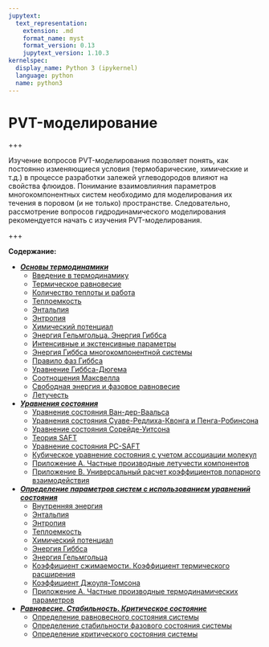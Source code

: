 ```yaml
---
jupytext:
  text_representation:
    extension: .md
    format_name: myst
    format_version: 0.13
    jupytext_version: 1.10.3
kernelspec:
  display_name: Python 3 (ipykernel)
  language: python
  name: python3
---
```


<a id='pvt'></a>
# PVT-моделирование

+++

Изучение вопросов PVT-моделирования позволяет понять, как постоянно изменяющиеся условия (термобарические, химические и т.д.) в процессе разработки залежей углеводородов влияют на свойства флюидов. Понимание взаимовлияния параметров многокомпонентных систем необходимо для моделирования их течения в поровом (и не только) пространстве. Следовательно, рассмотрение вопросов гидродинамического моделирования рекомендуется начать с изучения PVT-моделирования.

+++

**Содержание:**
* ***[Основы термодинамики](./1-TD/TD-0-Introduction.md)***
    * [Введение в термодинамику](./1-TD/TD-1-Basics.md)
    * [Термическое равновесие](./1-TD/TD-2-ThermalEquilibrium.md)
    * [Количество теплоты и работа](./1-TD/TD-3-Heat-Work.md)
    * [Теплоемкость](./1-TD/TD-4-HeatCapacity.md)
    * [Энтальпия](./1-TD/TD-5-Enthalpy.md)
    * [Энтропия](./1-TD/TD-6-Entropy.md)
    * [Химический потенциал](./1-TD/TD-7-ChemicalPotential.md)
    * [Энергия Гельмгольца. Энергия Гиббса](./1-TD/TD-8-Helmholtz-Gibbs.md)
    * [Интенсивные и экстенсивные параметры](./1-TD/TD-9-Observables.md)
    * [Энергия Гиббса многокомпонентной системы](./1-TD/TD-10-MixtureGibbsEnergy.md)
    * [Правило фаз Гиббса](./1-TD/TD-11-GibbsPhaseRule.md)
    * [Уравнение Гиббса-Дюгема](./1-TD/TD-12-GibbsDuhemEquation.md)
    * [Соотношения Максвелла](./1-TD/TD-13-MaxwellRelations.md)
    * [Свободная энергия и фазовое равновесие](./1-TD/TD-14-PhaseEquilibrium.md)
    * [Летучесть](./1-TD/TD-15-Fugacity.md)
* ***[Уравнения состояния](./2-EOS/EOS-0-Introduction.md)***
    * [Уравнение состояния Ван-дер-Ваальса](./2-EOS/EOS-1-VanDerWaals.md)
    * [Уравнения состояния Суаве-Редлиха-Квонга и Пенга-Робинсона](./2-EOS/EOS-2-SRK-PR.md)
    * [Уравнение состояния Сорейде-Уитсона](./2-EOS/EOS-3-SW.md)
    * [Теория SAFT](./2-EOS/EOS-4-SAFT.md)
    * [Уравнение состояния PC-SAFT](./2-EOS/EOS-5-PCSAFT.md)
    * [Кубическое уравнение состояния с учетом ассоциации молекул](./2-EOS/EOS-6-CPA.md)
    * [Приложение A. Частные производные летучести компонентов](./2-EOS/EOS-Appendix-A-PD.md)
    * [Приложение B. Универсальный расчет коэффициентов попарного взаимодействия](./2-EOS/EOS-Appendix-B-BIP.md)
* ***[Определение параметров систем с использованием уравнений состояния](./3-Parameters/Parameters-0-Introduction.md)***
    * [Внутренняя энергия](./3-Parameters/Parameters-1-InternalEnergy.md)
    * [Энтальпия](./3-Parameters/Parameters-2-Enthalpy.md)
    * [Энтропия](./3-Parameters/Parameters-3-Entropy.md)
    * [Теплоемкость](./3-Parameters/Parameters-4-HeatCapacity.md)
    * [Химический потенциал](./3-Parameters/Parameters-5-ChemicalPotential.md)
    * [Энергия Гиббса](./3-Parameters/Parameters-6-GibbsEnergy.md)
    * [Энергия Гельмгольца](./3-Parameters/Parameters-7-HelmholtzEnergy.md)
    * [Коэффициент сжимаемости. Коэффициент термического расширения](./3-Parameters/Parameters-8-Compressibility-ThermalExpansion.md)
    * [Коэффициент Джоуля-Томсона](./3-Parameters/Parameters-9-JouleThomsonCoefficient.md)
    * [Приложение A. Частные производные термодинамических параметров](./3-Parameters/Parameters-Appendix-A-PD.md)
* ***[Равновесие. Стабильность. Критическое состояние](./4-ESC/ESC-0-Introduction.md)***
    * [Определение равновесного состояния системы](./4-ESC/ESC-1-Equilibrium.md)
    * [Определение стабильности фазового состояния системы](./4-ESC/ESC-2-Stability.md)
    * [Определение критического состояния системы](./4-ESC/ESC-3-Criticality.md)
